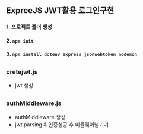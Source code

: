 ## ExpreeJS JWT활용 로그인구현

#### 1. 프로젝트 폴더 생성
#### 2. `npm init`
#### 3. `npm install dotenv express jsonwebtoken nodemon`
##
### cretejwt.js
- jwt 생성
##
### authMiddleware.js
- authMiddleware 생성
- jwt parsing & 인증성공 후 미들웨어넘기기
##
